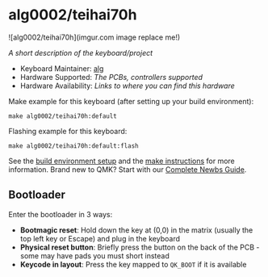 # alg0002/teihai70h

![alg0002/teihai70h](imgur.com image replace me!)

*A short description of the keyboard/project*

* Keyboard Maintainer: [alg](https://github.com/alg)
* Hardware Supported: *The PCBs, controllers supported*
* Hardware Availability: *Links to where you can find this hardware*

Make example for this keyboard (after setting up your build environment):

    make alg0002/teihai70h:default

Flashing example for this keyboard:

    make alg0002/teihai70h:default:flash

See the [build environment setup](https://docs.qmk.fm/#/getting_started_build_tools) and the [make instructions](https://docs.qmk.fm/#/getting_started_make_guide) for more information. Brand new to QMK? Start with our [Complete Newbs Guide](https://docs.qmk.fm/#/newbs).

## Bootloader

Enter the bootloader in 3 ways:

* **Bootmagic reset**: Hold down the key at (0,0) in the matrix (usually the top left key or Escape) and plug in the keyboard
* **Physical reset button**: Briefly press the button on the back of the PCB - some may have pads you must short instead
* **Keycode in layout**: Press the key mapped to `QK_BOOT` if it is available
